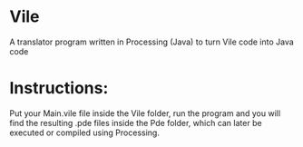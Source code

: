# Vile
A translator program written in Processing (Java) to turn Vile code into Java code

# Instructions:
Put your Main.vile file inside the Vile folder, run the program and you will find the resulting .pde files inside the Pde folder, which can later be executed or compiled using Processing.
